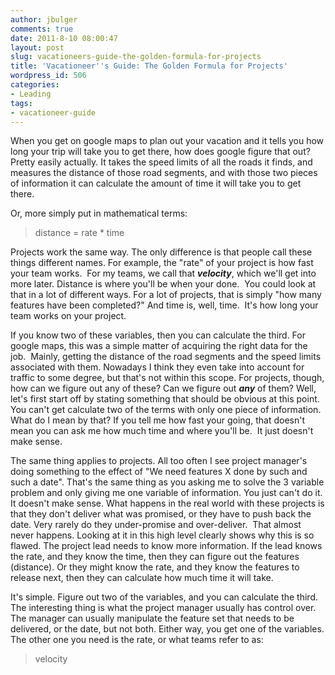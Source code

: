 ```yaml
---
author: jbulger
comments: true
date: 2011-8-10 08:00:47
layout: post
slug: vacationeers-guide-the-golden-formula-for-projects
title: 'Vacationeer''s Guide: The Golden Formula for Projects'
wordpress_id: 506
categories:
- Leading
tags:
- vacationeer-guide
---
```


When you get on google maps to plan out your vacation and it tells you how long your trip will take you to get there, how does google figure that out? Pretty easily actually. It takes the speed limits of all the roads it finds, and measures the distance of those road segments, and with those two pieces of information it can calculate the amount of time it will take you to get there.<!-- more -->

Or, more simply put in mathematical terms:


> distance = rate * time


Projects work the same way. The only difference is that people call these things different names. For example, the "rate" of your project is how fast your team works.  For my teams, we call that **_velocity_**, which we'll get into more later. Distance is where you'll be when your done.  You could look at that in a lot of different ways. For a lot of projects, that is simply "how many features have been completed?" And time is, well, time.  It's how long your team works on your project.

If you know two of these variables, then you can calculate the third. For google maps, this was a simple matter of acquiring the right data for the job.  Mainly, getting the distance of the road segments and the speed limits associated with them. Nowadays I think they even take into account for traffic to some degree, but that's not within this scope. For projects, though, how can we figure out any of these? Can we figure out _**any**_ of them? Well, let's first start off by stating something that should be obvious at this point. You can't get calculate two of the terms with only one piece of information. What do I mean by that? If you tell me how fast your going, that doesn't mean you can ask me how much time and where you'll be.  It just doesn't make sense.

The same thing applies to projects. All too often I see project manager's doing something to the effect of "We need features X done by such and such a date". That's the same thing as you asking me to solve the 3 variable problem and only giving me one variable of information. You just can't do it. It doesn't make sense. What happens in the real world with these projects is that they don't deliver what was promised, or they have to push back the date. Very rarely do they under-promise and over-deliver.  That almost never happens. Looking at it in this high level clearly shows why this is so flawed. The project lead needs to know more information. If the lead knows the rate, and they know the time, then they can figure out the features (distance). Or they might know the rate, and they know the features to release next, then they can calculate how much time it will take.

It's simple. Figure out two of the variables, and you can calculate the third. The interesting thing is what the project manager usually has control over. The manager can usually manipulate the feature set that needs to be delivered, or the date, but not both. Either way, you get one of the variables. The other one you need is the rate, or what teams refer to as:


> velocity
